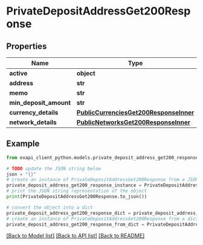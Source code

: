 # PrivateDepositAddressGet200Response


## Properties

Name | Type | Description | Notes
------------ | ------------- | ------------- | -------------
**active** | **object** |  | [optional] 
**address** | **str** |  | 
**memo** | **str** |  | [optional] 
**min_deposit_amount** | **str** |  | 
**currency_details** | [**PublicCurrenciesGet200ResponseInner**](PublicCurrenciesGet200ResponseInner.md) |  | 
**network_details** | [**PublicNetworksGet200ResponseInner**](PublicNetworksGet200ResponseInner.md) |  | 

## Example

```python
from exapi_client_python.models.private_deposit_address_get200_response import PrivateDepositAddressGet200Response

# TODO update the JSON string below
json = "{}"
# create an instance of PrivateDepositAddressGet200Response from a JSON string
private_deposit_address_get200_response_instance = PrivateDepositAddressGet200Response.from_json(json)
# print the JSON string representation of the object
print(PrivateDepositAddressGet200Response.to_json())

# convert the object into a dict
private_deposit_address_get200_response_dict = private_deposit_address_get200_response_instance.to_dict()
# create an instance of PrivateDepositAddressGet200Response from a dict
private_deposit_address_get200_response_from_dict = PrivateDepositAddressGet200Response.from_dict(private_deposit_address_get200_response_dict)
```
[[Back to Model list]](../README.md#documentation-for-models) [[Back to API list]](../README.md#documentation-for-api-endpoints) [[Back to README]](../README.md)


